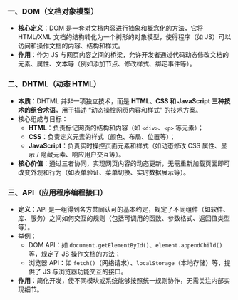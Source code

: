 ###  一、DOM（文档对象模型）

- **核心定义**：DOM 是一套对文档内容进行抽象和概念化的方法，它将 HTML/XML 文档的结构转化为一个树形的对象模型，使得程序（如 JS）可以访问和操作文档的内容、结构和样式。
- **作用**：作为 JS 与网页内容之间的桥梁，允许开发者通过代码动态修改文档的元素、属性、文本等（例如添加节点、修改样式、绑定事件等）。

### 二、DHTML（动态 HTML）

- **本质**：DHTML 并非一项独立技术，而是 **HTML、CSS 和 JavaScript 三种技术的组合术语**，用于描述 “动态操控网页内容和样式” 的技术方案。
- 核心组成与目标：
  - **HTML**：负责标记网页的结构和内容（如 `<div>`、`<p>` 等元素）；
  - **CSS**：负责定义元素的样式（颜色、布局、位置等）；
  - **JavaScript**：负责实时操控页面元素和样式（如动态修改 CSS 属性、显示 / 隐藏元素、响应用户交互等）。
- **核心价值**：通过三者协同，实现网页内容的动态更新，无需重新加载页面即可改变外观和行为（如表单验证、菜单切换、实时数据展示等）。

### 三、API（应用程序编程接口）

- **定义**：API 是一组得到各方共同认可的基本约定，规定了不同组件（如软件、库、服务）之间如何交互的规则（包括可调用的函数、参数格式、返回值类型等）。
- 举例：
  - DOM API：如 `document.getElementById()`、`element.appendChild()` 等，规定了 JS 操作文档的方法；
  - 浏览器 API：如 `fetch()`（网络请求）、`localStorage`（本地存储）等，提供了 JS 与浏览器功能交互的接口。
- **作用**：简化开发，使不同模块或系统能够按照统一规则协作，无需关注内部实现细节。
